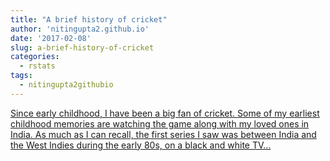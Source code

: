 ```yaml
---
title: "A brief history of cricket"
author: 'nitingupta2.github.io'
date: '2017-02-08'
slug: a-brief-history-of-cricket
categories:
  - rstats
tags:
  - nitingupta2githubio
---
```


[Since early childhood, I have been a big fan of cricket. Some of my earliest childhood memories are watching the game along with my loved ones in India. As much as I can recall, the first series I saw was between India and the West Indies during the early 80s, on a black and white TV...<click to read more>](https://nitingupta2.github.io/posts/a-brief-history-of-cricket/)


